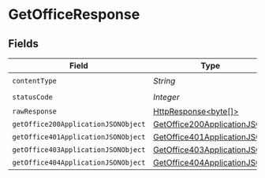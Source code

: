# GetOfficeResponse


## Fields

| Field                                                                                                                    | Type                                                                                                                     | Required                                                                                                                 | Description                                                                                                              |
| ------------------------------------------------------------------------------------------------------------------------ | ------------------------------------------------------------------------------------------------------------------------ | ------------------------------------------------------------------------------------------------------------------------ | ------------------------------------------------------------------------------------------------------------------------ |
| `contentType`                                                                                                            | *String*                                                                                                                 | :heavy_check_mark:                                                                                                       | N/A                                                                                                                      |
| `statusCode`                                                                                                             | *Integer*                                                                                                                | :heavy_check_mark:                                                                                                       | N/A                                                                                                                      |
| `rawResponse`                                                                                                            | [HttpResponse<byte[]>](https://docs.oracle.com/en/java/javase/11/docs/api/java.net.http/java/net/http/HttpResponse.html) | :heavy_minus_sign:                                                                                                       | N/A                                                                                                                      |
| `getOffice200ApplicationJSONObject`                                                                                      | [GetOffice200ApplicationJSON](../../models/operations/GetOffice200ApplicationJSON.md)                                    | :heavy_minus_sign:                                                                                                       | OK                                                                                                                       |
| `getOffice401ApplicationJSONObject`                                                                                      | [GetOffice401ApplicationJSON](../../models/operations/GetOffice401ApplicationJSON.md)                                    | :heavy_minus_sign:                                                                                                       | Unauthenticated                                                                                                          |
| `getOffice403ApplicationJSONObject`                                                                                      | [GetOffice403ApplicationJSON](../../models/operations/GetOffice403ApplicationJSON.md)                                    | :heavy_minus_sign:                                                                                                       | Forbidden                                                                                                                |
| `getOffice404ApplicationJSONObject`                                                                                      | [GetOffice404ApplicationJSON](../../models/operations/GetOffice404ApplicationJSON.md)                                    | :heavy_minus_sign:                                                                                                       | Not Found                                                                                                                |